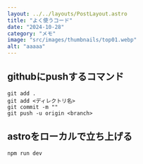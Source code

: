 ```yaml
---
layout: ../../layouts/PostLayout.astro
title: "よく使うコード"
date: "2024-10-28"
category: "メモ"
image: "src/images/thumbnails/top01.webp"
alt: "aaaaa"
---
```


## githubにpushするコマンド

```
git add .
git add <ディレクトリ名>
git commit -m ""
git push -u origin <branch>
```

## astroをローカルで立ち上げる

```
npm run dev
```
